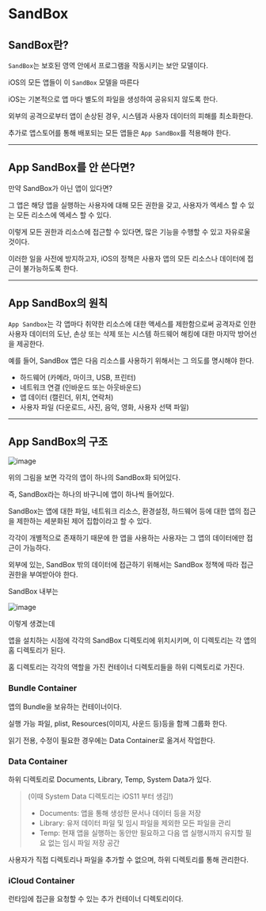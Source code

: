 # SandBox

## SandBox란?
`SandBox`는 보호된 영역 안에서 프로그램을 작동시키는 보안 모델이다.

iOS의 모든 앱들이 이 `SandBox` 모델을 따른다

iOS는 기본적으로 앱 마다 별도의 파일을 생성하여 공유되지 않도록 한다. 

외부의 공격으로부터 앱이 손상된 경우, 시스템과 사용자 데이터의 피해를 최소화한다.

추가로 앱스토어를 통해 배포되는 모든 앱들은 `App SandBox`를 적용해야 한다.

***

## App SandBox를 안 쓴다면?

만약 SandBox가 아닌 앱이 있다면?

그 앱은 해당 앱을 실행하는 사용자에 대해 모든 권한을 갖고, 사용자가 엑세스 할 수 있는 모든 리소스에 엑세스 할 수 있다.

이렇게 모든 권한과 리소스에 접근할 수 있다면, 많은 기능을 수행할 수 있고 자유로울 것이다.

이러한 일을 사전에 방지하고자, iOS의 정책은 사용자 앱의 모든 리소스나 데이터에 접근이 불가능하도록 한다.

***

## App SandBox의 원칙

`App Sandbox`는 각 앱마다 취약한 리소스에 대한 액세스를 제한함으로써 공격자로 인한 사용자 데이터의 도난, 손상 또는 삭제 또는 시스템 하드웨어 해킹에 대한 마지막 방어선을 제공한다.

예를 들어, SandBox 앱은 다음 리소스를 사용하기 위해서는 그 의도를 명시해야 한다.

- 하드웨어 (카메라, 마이크, USB, 프린터)
- 네트워크 연결 (인바운드 또는 아웃바운드)
- 앱 데이터 (캘린더, 위치, 연락처)
- 사용자 파일 (다운로드, 사진, 음악, 영화, 사용자 선택 파일)

***

## App SandBox의 구조

![image](https://velog.velcdn.com/images/gnwjd309/post/050bc7e2-ba03-4505-94c7-654fa2572829/image.png)

위의 그림을 보면 각각의 앱이 하나의 SandBox화 되어있다.

즉, SandBox라는 하나의 바구니에 앱이 하나씩 들어있다.

SandBox는 앱에 대한 파일, 네트워크 리소스, 환경설정, 하드웨어 등에 대한 앱의 접근을 제한하는 세분화된 제어 집합이라고 할 수 있다.

각각이 개별적으로 존재하기 때문에 한 앱을 사용하는 사용자는 그 앱의 데이터에만 접근이 가능하다.

외부에 있는, SandBox 밖의 데이터에 접근하기 위해서는 SandBox 정책에 따라 접근 권한을 부여받아야 한다.

SandBox 내부는

![image](https://velog.velcdn.com/images/gnwjd309/post/a7a6d125-a6e4-4a0c-883e-c351ece5ed3a/image.png)

이렇게 생겼는데

앱을 설치하는 시점에 각각의 SandBox 디렉토리에 위치시키며, 이 디렉토리는 각 앱의 홈 디렉토리가 된다.

홈 디렉토리는 각각의 역할을 가진 컨테이너 디렉토리들을 하위 디렉토리로 가진다.

### Bundle Container

앱의 Bundle을 보유하는 컨테이너이다.

실행 가능 파일, plist, Resources(이미지, 사운드 등)등을 함께 그룹화 한다.

읽기 전용, 수정이 필요한 경우에는 Data Container로 옮겨서 작업한다.

### Data Container

하위 디렉토리로 Documents, Library, Temp, System Data가 있다.
> (이때 System Data 디렉토리는 iOS11 부터 생김!)
> - Documents: 앱을 통해 생성한 문서나 데이터 등을 저장
> - Library: 유저 데이터 파일 및 임시 파일을 제외한 모든 파일을 관리
> - Temp: 현재 앱을 실행하는 동안만 필요하고 다음 앱 실행시까지 유지할 필요 없는 임시 파일 저장 공간

사용자가 직접 디렉토리나 파일을 추가할 수 없으며, 하위 디렉토리를 통해 관리한다.

### iCloud Container

런타임에 접근을 요청할 수 있는 추가 컨테이너 디렉토리이다.